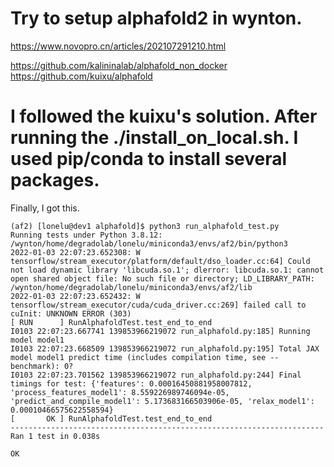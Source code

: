 # Try to setup alphafold2 in wynton.
https://www.novopro.cn/articles/202107291210.html

https://github.com/kalininalab/alphafold_non_docker
https://github.com/kuixu/alphafold

# I followed the kuixu's solution. After running the ./install_on_local.sh. I used pip/conda to install several packages.

Finally, I got this.

    (af2) [lonelu@dev1 alphafold]$ python3 run_alphafold_test.py 
    Running tests under Python 3.8.12: /wynton/home/degradolab/lonelu/miniconda3/envs/af2/bin/python3
    2022-01-03 22:07:23.652308: W tensorflow/stream_executor/platform/default/dso_loader.cc:64] Could not load dynamic library 'libcuda.so.1'; dlerror: libcuda.so.1: cannot open shared object file: No such file or directory; LD_LIBRARY_PATH: /wynton/home/degradolab/lonelu/miniconda3/envs/af2/lib
    2022-01-03 22:07:23.652432: W tensorflow/stream_executor/cuda/cuda_driver.cc:269] failed call to cuInit: UNKNOWN ERROR (303)
    [ RUN      ] RunAlphafoldTest.test_end_to_end
    I0103 22:07:23.667741 139853966219072 run_alphafold.py:185] Running model model1
    I0103 22:07:23.668509 139853966219072 run_alphafold.py:195] Total JAX model model1 predict time (includes compilation time, see --benchmark): 0?
    I0103 22:07:23.701562 139853966219072 run_alphafold.py:244] Final timings for test: {'features': 0.00016450881958007812, 'process_features_model1': 8.559226989746094e-05, 'predict_and_compile_model1': 5.173683166503906e-05, 'relax_model1': 0.00010466575622558594}
    [       OK ] RunAlphafoldTest.test_end_to_end
    ----------------------------------------------------------------------
    Ran 1 test in 0.038s

    OK



